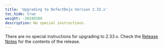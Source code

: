 ```yaml
---
title: 'Upgrading to DefectDojo Version 2.33.x'
toc_hide: true
weight: -20240304
description: No special instructions.
---
```

There are no special instructions for upgrading to 2.33.x. Check the [Release Notes](https://github.com/DefectDojo/django-DefectDojo/releases/tag/2.33.0) for the contents of the release.
